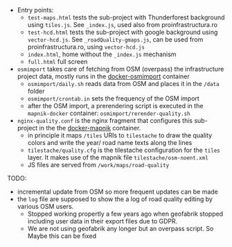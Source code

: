 - Entry points:
  * `test-maps.html` tests the sub-project with Thunderforest background using `tiles.js`. See `_index.js`, used also from proinfrastructura.ro 
  * `test-hcd.html` tests the sub-project with google background using `vector-hcd.js`. See `_roadQuality-gmaps.js`, can be used from proinfrastructura.ro, using `vector-hcd.js` 
  * `index.html`, home without the `_index.js` mechanism
  * `full.html` full screen
- `osmimport` takes care of fetching from OSM (overpass) the infrastructure project data, mostly runs in the [docker-osmimport](../docker-osmimport) container 
  * `osmimport/daily.sh` reads data from OSM and places it in the `/data` folder
  *  `osmimport/crontab.in`  sets the frequency of the OSM import
  * after the OSM import, a prerendering script is executed in the `mapnik-docker` container: `osmimport/rerender-quality.sh` 
- `nginx-quality.conf`  is the nginx fragment that configures this sub-project in the the [docker-mapnik](../docker-mapnik) container. 
  * in principle it maps `/tiles` URIs to `tilestache` to draw the quality colors and write the year/ road name texts along the lines
  * `tilestache/quality.cfg` is the tilestache configuration for the `tiles` layer. It makes use of the mapnik file `tilestache/osm-noent.xml` 
  * JS files are served from `/work/maps/road-quality`  

TODO:
- incremental update from OSM so more frequent updates can be made
- the `log` file are supposed to show the a log of road quality editing by various OSM users. 
   * Stopped working propertly a few years ago when geofabrik stopped including user data in their export files due to GDPR. 
   * We are not using geofabrik any longer but an overpass script. So Maybe this can be fixed
